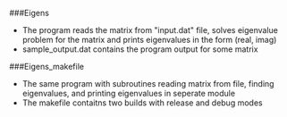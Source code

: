 ###Eigens 

- The program reads the matrix from "input.dat" file, solves eigenvalue problem for the matrix and prints eigenvalues in the form (real, imag)
- sample_output.dat contains the program output for some matrix

###Eigens_makefile
- The same program with subroutines reading matrix from file, finding eigenvalues, and printing eigenvalues in seperate module
- The makefile contaitns two builds with release and debug modes